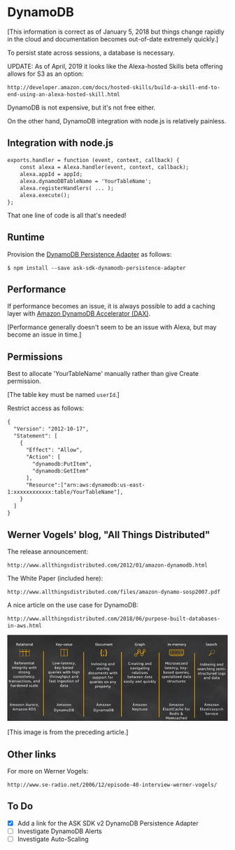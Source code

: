 # DynamoDB

[This information is correct as of January 5, 2018 but things change rapidly in the cloud and documentation becomes out-of-date extremely quickly.]

To persist state across sessions, a database is necessary.

UPDATE: As of April, 2019 it looks like the Alexa-hosted Skills beta offering allows for S3 as an option:

    http://developer.amazon.com/docs/hosted-skills/build-a-skill-end-to-end-using-an-alexa-hosted-skill.html

DynamoDB is not expensive, but it's not free either.

On the other hand, DynamoDB integration with node.js is relatively painless.

## Integration with node.js

```node
exports.handler = function (event, context, callback) {
    const alexa = Alexa.handler(event, context, callback);
    alexa.appId = appId;
    alexa.dynamoDBTableName = 'YourTableName';
    alexa.registerHandlers( ... );
    alexa.execute();
};
```

That one line of code is all that's needed!

## Runtime

Provision the
[DynamoDB Persistence Adapter](https://github.com/alexa/alexa-skills-kit-sdk-for-nodejs/tree/2.0.x/ask-sdk-dynamodb-persistence-adapter)
as follows:

    $ npm install --save ask-sdk-dynamodb-persistence-adapter

## Performance

If performance becomes an issue, it is always possible to add a caching layer with
[Amazon DynamoDB Accelerator (DAX)](http://aws.amazon.com/dynamodb/dax/).

[Performance generally doesn't seem to be an issue with Alexa, but may become an issue in time.]

## Permissions

Best to allocate 'YourTableName' manually rather than give Create permission.

[The table key must be named `userId`.]

Restrict access as follows:

	{
	  "Version": "2012-10-17",
	  "Statement": [
	    {
	      "Effect": "Allow",
	      "Action": [
	        "dynamodb:PutItem",
	        "dynamodb:GetItem"
	      ],
	      "Resource":["arn:aws:dynamodb:us-east-1:xxxxxxxxxxxx:table/YourTableName"],
	    }
	  ]
	}

## Werner Vogels' blog, "All Things Distributed"

The release announcement:

    http://www.allthingsdistributed.com/2012/01/amazon-dynamodb.html

The White Paper (included here):

    http://www.allthingsdistributed.com/files/amazon-dynamo-sosp2007.pdf

A nice article on the use case for DynamoDB:

    http://www.allthingsdistributed.com/2018/06/purpose-built-databases-in-aws.html

![AWS Databases compared](images/databases.png)

[This image is from the preceding article.]

## Other links

For more on Werner Vogels:

    http://www.se-radio.net/2006/12/episode-40-interview-werner-vogels/

## To Do

- [x] Add a link for the ASK SDK v2 DynamoDB Persistence Adapter
- [ ] Investigate DynamoDB Alerts
- [ ] Investigate Auto-Scaling
